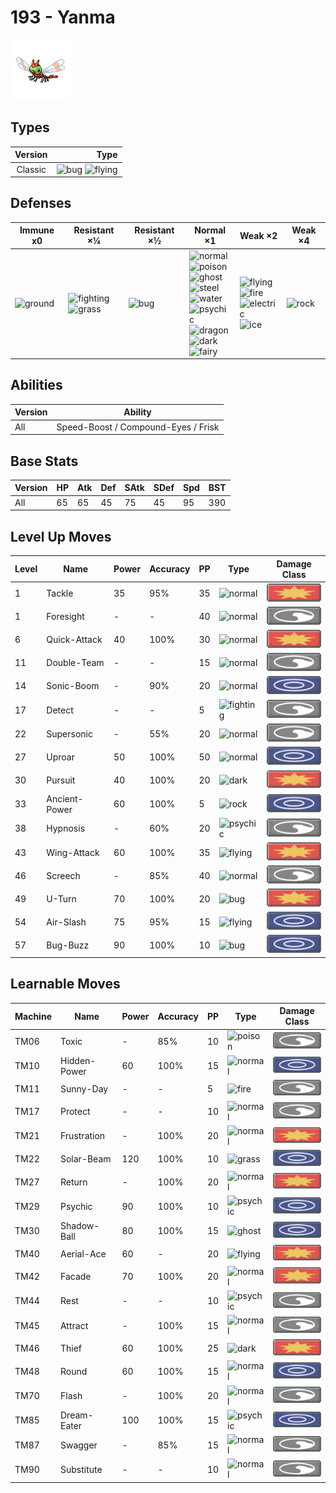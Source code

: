 # 193 - Yanma

![yanma](../img/pokemon/193.png)

## Types

| Version | Type                                                            |
| :-----: | --------------------------------------------------------------: |
| Classic | ![bug](../img/types/bug.png) ![flying](../img/types/flying.png) |

## Defenses

| Immune x0                          | Resistant ×¼                                                                | Resistant ×½                 | Normal ×1                                                                                                                                                                                                                                                                                                                                        | Weak ×2                                                                                                                                           | Weak ×4                        |
| ---------------------------------- | --------------------------------------------------------------------------- | ---------------------------- | ------------------------------------------------------------------------------------------------------------------------------------------------------------------------------------------------------------------------------------------------------------------------------------------------------------------------------------------------ | ------------------------------------------------------------------------------------------------------------------------------------------------- | ------------------------------ |
| ![ground](../img/types/ground.png) | ![fighting](../img/types/fighting.png)<br/>![grass](../img/types/grass.png) | ![bug](../img/types/bug.png) | ![normal](../img/types/normal.png)<br/>![poison](../img/types/poison.png)<br/>![ghost](../img/types/ghost.png)<br/>![steel](../img/types/steel.png)<br/>![water](../img/types/water.png)<br/>![psychic](../img/types/psychic.png)<br/>![dragon](../img/types/dragon.png)<br/>![dark](../img/types/dark.png)<br/>![fairy](../img/types/fairy.png) | ![flying](../img/types/flying.png)<br/>![fire](../img/types/fire.png)<br/>![electric](../img/types/electric.png)<br/>![ice](../img/types/ice.png) | ![rock](../img/types/rock.png) |

## Abilities

| Version | Ability                             |
| ------- | ----------------------------------- |
| All     | Speed-Boost / Compound-Eyes / Frisk |

## Base Stats

| Version | HP | Atk | Def | SAtk | SDef | Spd | BST |
| ------- | -- | --- | --- | ---- | ---- | --- | --- |
| All     | 65 | 65  | 45  | 75   | 45   | 95  | 390 |

## Level Up Moves

| Level | Name          | Power | Accuracy | PP | Type                                   | Damage Class                           |
| ----- | ------------- | ----- | -------- | -- | -------------------------------------- | -------------------------------------- |
| 1     | Tackle        | 35    | 95%      | 35 | ![normal](../img/types/normal.png)     | ![physical](../img/types/physical.png) |
| 1     | Foresight     | -     | -        | 40 | ![normal](../img/types/normal.png)     | ![status](../img/types/status.png)     |
| 6     | Quick-Attack  | 40    | 100%     | 30 | ![normal](../img/types/normal.png)     | ![physical](../img/types/physical.png) |
| 11    | Double-Team   | -     | -        | 15 | ![normal](../img/types/normal.png)     | ![status](../img/types/status.png)     |
| 14    | Sonic-Boom    | -     | 90%      | 20 | ![normal](../img/types/normal.png)     | ![special](../img/types/special.png)   |
| 17    | Detect        | -     | -        | 5  | ![fighting](../img/types/fighting.png) | ![status](../img/types/status.png)     |
| 22    | Supersonic    | -     | 55%      | 20 | ![normal](../img/types/normal.png)     | ![status](../img/types/status.png)     |
| 27    | Uproar        | 50    | 100%     | 50 | ![normal](../img/types/normal.png)     | ![special](../img/types/special.png)   |
| 30    | Pursuit       | 40    | 100%     | 20 | ![dark](../img/types/dark.png)         | ![physical](../img/types/physical.png) |
| 33    | Ancient-Power | 60    | 100%     | 5  | ![rock](../img/types/rock.png)         | ![special](../img/types/special.png)   |
| 38    | Hypnosis      | -     | 60%      | 20 | ![psychic](../img/types/psychic.png)   | ![status](../img/types/status.png)     |
| 43    | Wing-Attack   | 60    | 100%     | 35 | ![flying](../img/types/flying.png)     | ![physical](../img/types/physical.png) |
| 46    | Screech       | -     | 85%      | 40 | ![normal](../img/types/normal.png)     | ![status](../img/types/status.png)     |
| 49    | U-Turn        | 70    | 100%     | 20 | ![bug](../img/types/bug.png)           | ![physical](../img/types/physical.png) |
| 54    | Air-Slash     | 75    | 95%      | 15 | ![flying](../img/types/flying.png)     | ![special](../img/types/special.png)   |
| 57    | Bug-Buzz      | 90    | 100%     | 10 | ![bug](../img/types/bug.png)           | ![special](../img/types/special.png)   |

## Learnable Moves

| Machine | Name         | Power | Accuracy | PP | Type                                 | Damage Class                           |
| ------- | ------------ | ----- | -------- | -- | ------------------------------------ | -------------------------------------- |
| TM06    | Toxic        | -     | 85%      | 10 | ![poison](../img/types/poison.png)   | ![status](../img/types/status.png)     |
| TM10    | Hidden-Power | 60    | 100%     | 15 | ![normal](../img/types/normal.png)   | ![special](../img/types/special.png)   |
| TM11    | Sunny-Day    | -     | -        | 5  | ![fire](../img/types/fire.png)       | ![status](../img/types/status.png)     |
| TM17    | Protect      | -     | -        | 10 | ![normal](../img/types/normal.png)   | ![status](../img/types/status.png)     |
| TM21    | Frustration  | -     | 100%     | 20 | ![normal](../img/types/normal.png)   | ![physical](../img/types/physical.png) |
| TM22    | Solar-Beam   | 120   | 100%     | 10 | ![grass](../img/types/grass.png)     | ![special](../img/types/special.png)   |
| TM27    | Return       | -     | 100%     | 20 | ![normal](../img/types/normal.png)   | ![physical](../img/types/physical.png) |
| TM29    | Psychic      | 90    | 100%     | 10 | ![psychic](../img/types/psychic.png) | ![special](../img/types/special.png)   |
| TM30    | Shadow-Ball  | 80    | 100%     | 15 | ![ghost](../img/types/ghost.png)     | ![special](../img/types/special.png)   |
| TM40    | Aerial-Ace   | 60    | -        | 20 | ![flying](../img/types/flying.png)   | ![physical](../img/types/physical.png) |
| TM42    | Facade       | 70    | 100%     | 20 | ![normal](../img/types/normal.png)   | ![physical](../img/types/physical.png) |
| TM44    | Rest         | -     | -        | 10 | ![psychic](../img/types/psychic.png) | ![status](../img/types/status.png)     |
| TM45    | Attract      | -     | 100%     | 15 | ![normal](../img/types/normal.png)   | ![status](../img/types/status.png)     |
| TM46    | Thief        | 60    | 100%     | 25 | ![dark](../img/types/dark.png)       | ![physical](../img/types/physical.png) |
| TM48    | Round        | 60    | 100%     | 15 | ![normal](../img/types/normal.png)   | ![special](../img/types/special.png)   |
| TM70    | Flash        | -     | 100%     | 20 | ![normal](../img/types/normal.png)   | ![status](../img/types/status.png)     |
| TM85    | Dream-Eater  | 100   | 100%     | 15 | ![psychic](../img/types/psychic.png) | ![special](../img/types/special.png)   |
| TM87    | Swagger      | -     | 85%      | 15 | ![normal](../img/types/normal.png)   | ![status](../img/types/status.png)     |
| TM90    | Substitute   | -     | -        | 10 | ![normal](../img/types/normal.png)   | ![status](../img/types/status.png)     |